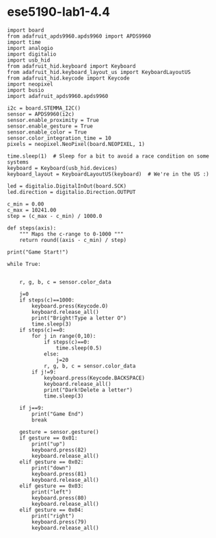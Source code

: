 # ese5190-lab1-4.4

    import board
    from adafruit_apds9960.apds9960 import APDS9960
    import time
    import analogio
    import digitalio
    import usb_hid
    from adafruit_hid.keyboard import Keyboard
    from adafruit_hid.keyboard_layout_us import KeyboardLayoutUS
    from adafruit_hid.keycode import Keycode
    import neopixel
    import busio
    import adafruit_apds9960.apds9960

    i2c = board.STEMMA_I2C()
    sensor = APDS9960(i2c)
    sensor.enable_proximity = True
    sensor.enable_gesture = True
    sensor.enable_color = True
    sensor.color_integration_time = 10
    pixels = neopixel.NeoPixel(board.NEOPIXEL, 1)

    time.sleep(1)  # Sleep for a bit to avoid a race condition on some systems
    keyboard = Keyboard(usb_hid.devices)
    keyboard_layout = KeyboardLayoutUS(keyboard)  # We're in the US :)

    led = digitalio.DigitalInOut(board.SCK)
    led.direction = digitalio.Direction.OUTPUT

    c_min = 0.00
    c_max = 10241.00
    step = (c_max - c_min) / 1000.0

    def steps(axis):
        """ Maps the c-range to 0-1000 """
        return round((axis - c_min) / step)

    print("Game Start!")

    while True:


        r, g, b, c = sensor.color_data

        j=0
        if steps(c)==1000:
            keyboard.press(Keycode.O)
            keyboard.release_all()
            print("Bright!Type a letter O")
            time.sleep(3)
        if steps(c)==0:
            for j in range(0,10):
                if steps(c)==0:
                    time.sleep(0.5)
                else:
                    j=20
                r, g, b, c = sensor.color_data
            if j!=9:
                keyboard.press(Keycode.BACKSPACE)
                keyboard.release_all()
                print("Dark!Delete a letter")
                time.sleep(3)

        if j==9:
            print("Game End")
            break

        gesture = sensor.gesture()
        if gesture == 0x01:
            print("up")
            keyboard.press(82)
            keyboard.release_all()
        elif gesture == 0x02:
            print("down")
            keyboard.press(81)
            keyboard.release_all()
        elif gesture == 0x03:
            print("left")
            keyboard.press(80)
            keyboard.release_all()
        elif gesture == 0x04:
            print("right")
            keyboard.press(79)
            keyboard.release_all()
